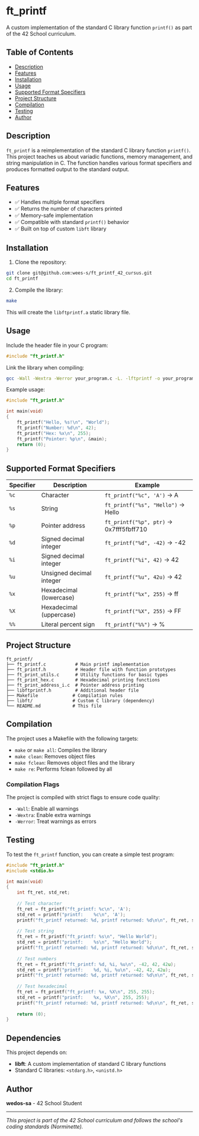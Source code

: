 # ft_printf

A custom implementation of the standard C library function `printf()` as part of the 42 School curriculum.

## Table of Contents

- [Description](#description)
- [Features](#features)
- [Installation](#installation)
- [Usage](#usage)
- [Supported Format Specifiers](#supported-format-specifiers)
- [Project Structure](#project-structure)
- [Compilation](#compilation)
- [Testing](#testing)
- [Author](#author)

## Description

`ft_printf` is a reimplementation of the standard C library function `printf()`. This project teaches us about variadic functions, memory management, and string manipulation in C. The function handles various format specifiers and produces formatted output to the standard output.

## Features

- ✅ Handles multiple format specifiers
- ✅ Returns the number of characters printed
- ✅ Memory-safe implementation
- ✅ Compatible with standard `printf()` behavior
- ✅ Built on top of custom `libft` library

## Installation

1. Clone the repository:
```bash
git clone git@github.com:wees-s/ft_printf_42_cursus.git
cd ft_printf
```

2. Compile the library:
```bash
make
```

This will create the `libftprintf.a` static library file.

## Usage

Include the header file in your C program:

```c
#include "ft_printf.h"
```

Link the library when compiling:

```bash
gcc -Wall -Wextra -Werror your_program.c -L. -lftprintf -o your_program
```

Example usage:

```c
#include "ft_printf.h"

int main(void)
{
    ft_printf("Hello, %s!\n", "World");
    ft_printf("Number: %d\n", 42);
    ft_printf("Hex: %x\n", 255);
    ft_printf("Pointer: %p\n", &main);
    return (0);
}
```

## Supported Format Specifiers

| Specifier | Description | Example |
|-----------|-------------|---------|
| `%c` | Character | `ft_printf("%c", 'A')` → A |
| `%s` | String | `ft_printf("%s", "Hello")` → Hello |
| `%p` | Pointer address | `ft_printf("%p", ptr)` → 0x7fff5fbff710 |
| `%d` | Signed decimal integer | `ft_printf("%d", -42)` → -42 |
| `%i` | Signed decimal integer | `ft_printf("%i", 42)` → 42 |
| `%u` | Unsigned decimal integer | `ft_printf("%u", 42u)` → 42 |
| `%x` | Hexadecimal (lowercase) | `ft_printf("%x", 255)` → ff |
| `%X` | Hexadecimal (uppercase) | `ft_printf("%X", 255)` → FF |
| `%%` | Literal percent sign | `ft_printf("%%")` → % |

## Project Structure

```
ft_printf/
├── ft_printf.c           # Main printf implementation
├── ft_printf.h           # Header file with function prototypes
├── ft_print_utils.c      # Utility functions for basic types
├── ft_print_hex.c        # Hexadecimal printing functions
├── ft_print_address_i.c  # Pointer address printing
├── libftprintf.h         # Additional header file
├── Makefile             # Compilation rules
├── libft/               # Custom C library (dependency)
└── README.md            # This file
```

## Compilation

The project uses a Makefile with the following targets:

- `make` or `make all`: Compiles the library
- `make clean`: Removes object files
- `make fclean`: Removes object files and the library
- `make re`: Performs fclean followed by all

### Compilation Flags

The project is compiled with strict flags to ensure code quality:
- `-Wall`: Enable all warnings
- `-Wextra`: Enable extra warnings
- `-Werror`: Treat warnings as errors

## Testing

To test the `ft_printf` function, you can create a simple test program:

```c
#include "ft_printf.h"
#include <stdio.h>

int main(void)
{
    int ft_ret, std_ret;
    
    // Test character
    ft_ret = ft_printf("ft_printf: %c\n", 'A');
    std_ret = printf("printf:    %c\n", 'A');
    printf("ft_printf returned: %d, printf returned: %d\n\n", ft_ret, std_ret);
    
    // Test string
    ft_ret = ft_printf("ft_printf: %s\n", "Hello World");
    std_ret = printf("printf:    %s\n", "Hello World");
    printf("ft_printf returned: %d, printf returned: %d\n\n", ft_ret, std_ret);
    
    // Test numbers
    ft_ret = ft_printf("ft_printf: %d, %i, %u\n", -42, 42, 42u);
    std_ret = printf("printf:    %d, %i, %u\n", -42, 42, 42u);
    printf("ft_printf returned: %d, printf returned: %d\n\n", ft_ret, std_ret);
    
    // Test hexadecimal
    ft_ret = ft_printf("ft_printf: %x, %X\n", 255, 255);
    std_ret = printf("printf:    %x, %X\n", 255, 255);
    printf("ft_printf returned: %d, printf returned: %d\n\n", ft_ret, std_ret);
    
    return (0);
}
```

## Dependencies

This project depends on:
- **libft**: A custom implementation of standard C library functions
- Standard C libraries: `<stdarg.h>`, `<unistd.h>`

## Author

**wedos-sa** - 42 School Student

---

*This project is part of the 42 School curriculum and follows the school's coding standards (Norminette).*
